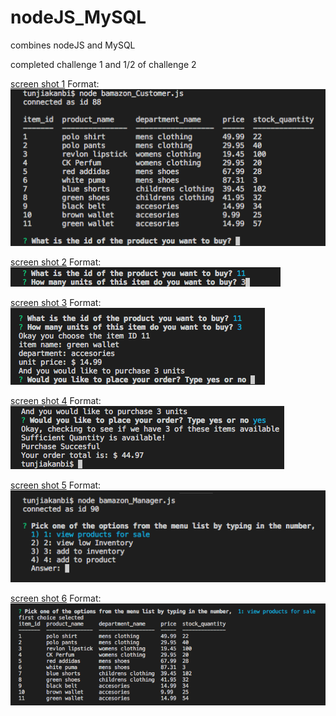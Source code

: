 # nodeJS_MySQL
combines nodeJS and MySQL

completed challenge 1 and 1/2 of challenge 2


[screen shot 1](screenshot1.png)
Format: ![Alt Text](screenshot1.png)

[screen shot 2](screenshot2.png)
Format: ![Alt Text](screenshot2.png)

[screen shot 3](screenshot3.png)
Format: ![Alt Text](screenshot3.png)

[screen shot 4](screenshot4.png)
Format: ![Alt Text](screenshot4.png)

[screen shot 5](screenshot5.png)
Format: ![Alt Text](screenshot5.png)

[screen shot 6](screenshot6.png)
Format: ![Alt Text](screenshot6.png)

